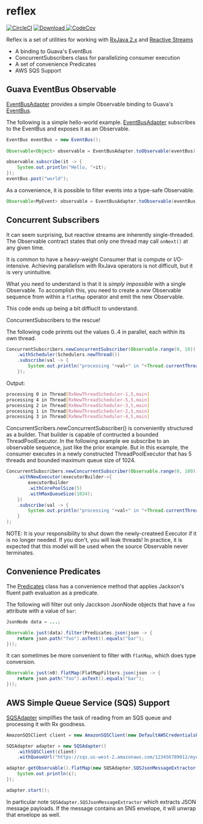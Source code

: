 # reflex

[![CircleCI](https://circleci.com/gh/LendingClub/reflex.svg?style=svg)](https://circleci.com/gh/LendingClub/reflex)
[ ![Download](https://api.bintray.com/packages/lendingclub/OSS/reflex/images/download.svg) ](https://bintray.com/lendingclub/OSS/reflex/_latestVersion)
[![CodeCov](https://codecov.io/github/LendingClub/reflex/coverage.svg)](https://codecov.io/github/LendingClub/reflex)

Reflex is a set of utilities for working with [RxJava 2.x](https://github.com/ReactiveX/RxJava/wiki/What's-different-in-2.0) and [Reactive Streams](http://www.reactive-streams.org/)


* A binding to Guava's EventBus
* ConcurrentSubscribers class for parallelizing consumer execution
* A set of convenience Predicates
* AWS SQS Support

## Guava EventBus Observable

[EventBusAdapter](src/main/java/org/lendingclub/reflex/guava/EventBusAdapter.java) provides a simple Observable binding to Guava's [EventBus](https://github.com/google/guava/wiki/EventBusExplained).

The following is a simple hello-world example.  [EventBusAdapter](src/main/java/org/lendingclub/reflex/guava/EventBusAdapter.java) subscribes to the EventBus and exposes it as an Observable.

```java
EventBus eventBus = new EventBus();
    
Observable<Object> observable = EventBusAdapter.toObservable(eventBus);

observable.subscribe(it -> {
    System.out.println("Hello, "+it);
});
eventBus.post("world");
```

As a convenience, it is possible to filter events into a type-safe Observable.

```java
Observable<MyEvent> observable = EventBusAdapter.toObservable(eventBus, MyEvent.class);
```

## Concurrent Subscribers

It can seem surprising, but reactive streams are inherently single-threaded.  The Observable contract states that only one thread
may call ```onNext()``` at any given time. 

It is common to have a heavy-weight Consumer that is compute or I/O-intensive.  Achieving parallelism with RxJava operators is
not difficult, but it is very unintuitive.

What you need to understand is that it is *simply impossible* with a single Observable.  To accomplish this, you need to create a *new*
Observable sequence from within a ```flatMap``` operator and emit the new Observable.  

This code ends up being a bit diffiuclt to understand.

ConcurrentSubscribers to the rescue!

The following code prinnts out the values 0..4 in parallel, each within its own thread.

```java
ConcurrentSubscribers.newConcurrentSubscriber(Observable.range(0, 10))
    .withScheduler(Schedulers.newThread())
    .subscribe(val -> {
        System.out.println("processing "+val+" in "+Thread.currentThread());
    });
```

Output:

```bash
processing 0 in Thread[RxNewThreadScheduler-1,5,main]
processing 4 in Thread[RxNewThreadScheduler-5,5,main]
processing 2 in Thread[RxNewThreadScheduler-3,5,main]
processing 1 in Thread[RxNewThreadScheduler-2,5,main]
processing 3 in Thread[RxNewThreadScheduler-4,5,main]
```	

ConcurrentScribers.newConcurrentSubscriber() is conveniently structured as a builder.  That builder is capable of contructed a bounded
ThreadPoolExecutor.  In the following example we subscribe to an observable sequence, just like the prior example.  But in this example,
the consumer executes in a newly constructed ThreadPoolExecutor that has 5 threads and bounded maximum queue size of 1024.

```java
ConcurrentSubscribers.newConcurrentSubscriber(Observable.range(0, 100))
    .withNewExecutor(executorBuilder->{ 
        executorBuilder
        .withCorePoolSize(5)
        .withMaxQueueSize(1024);
    })
    .subscribe(val -> {
        System.out.println("processing "+val+" in "+Thread.currentThread());
    }
);
```

NOTE: It is your responsibility to shut down the newly-createed Executor if it is no longer needed.  If you don't, you will leak threads!
In practice, it is expected that this model will be used when the source Observable never terminates.


## Convenience Predicates

The [Predicates](src/main/java/org/lendingclub/reflex/predicate/Predicates.java) class has a convenience method that applies Jackson's fluent path evaluation as a predicate.

The following will filter out only Jacckson JsonNode objects that have a ```foo``` attribute with a value of ```bar```:

```java
JsonNode data = ...;

Observable.just(data).filter(Predicates.json(json -> {
    return json.path("foo").asText().equals("bar");
}));
```

It can sometimes be more convenient to filter with ```flatMap```, which does type conversion.

```java
Observable.just(n0).flatMap(FlatMapFilters.json(json -> {
    return json.path("foo").asText().equals("bar");
}));
```

## AWS Simple Queue Service (SQS) Support


[SQSAdapter](src/main/java/org/lendingclub/reflex/aws/sqs/SQSAdapter.java) simplifies the task of reading from an SQS queue and processing it with Rx goodness.

```java
AmazonSQSClient client = new AmazonSQSClient(new DefaultAWSCredentialsProviderChain());

SQSAdapter adapter = new SQSAdapter()
    .withSQSClient(client)
    .withQueueUrl("https://sqs.us-west-2.amazonaws.com/123456789012/myqueue");

adapter.getObservable().flatMap(new SQSAdapter.SQSJsonMessageExtractor()).subscribe(c -> {
    System.out.println(c);
});

adapter.start();
```


In particular note ```SQSAdapter.SQSJsonMessageExtractor``` which extracts JSON message payloads.  If the message contains an SNS
envelope, it will unwrap that envelope as well.
